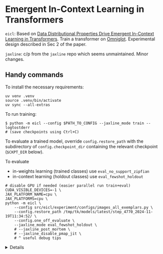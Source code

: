 # Emergent In-Context Learning in Transformers

`eicl`:
Based on [Data Distributional Properties Drive Emergent In-Context Learning in Transformers](https://arxiv.org/abs/2205.05055).
Train a transformer on [Omniglot](https://github.com/brendenlake/omniglot).
Experimental design described in Sec 2 of the paper.

`jaxline`: c/p from the `jaxline` repo which seems unmaintained.
Minor changes.


## Handy commands

To install the necessary requirements:

```shell
uv venv .venv
source .venv/bin/activate
uv sync --all-extras
```

To run training:

```shell
$ python -m eicl --config $PATH_TO_CONFIG --jaxline_mode train --logtostderr
# (save checkpoints using Ctrl+C)
```

To evaluate a trained model, override `config.restore_path` with the
subdirectory of `config.checkpoint_dir` containing the relevant checkpoint
(`$CKPT_DIR` below).

To evaluate 
* in-weights learning (trained classes) use `eval_no_support_zipfian` 
* in-context learning (holdout classes) use `eval_fewshot_holdout`

```shell
# disable GPU if needed (easier parallel run train+eval)
CUDA_VISIBLE_DEVICES=-1 \
JAX_PLATFORM_NAME=cpu \
JAX_PLATFORMS=cpu \
python -m eicl \
    --config src/eicl/experiment/configs/images_all_exemplars.py \
    --config.restore_path /tmp/tk/models/latest/step_4770_2024-11-19T11:34:52/ \
    --config.one_off_evaluate \
    --jaxline_mode eval_fewshot_holdout \
    # --jaxline_post_mortem \
    # --jaxline_disable_pmap_jit \
    # ^ useful debug tips
```

<details>
<summary>Details</summary>

## Usage

### Default configs

Default experiment configurations are provided in `configs/`, and can be used
in `$PATH_TO_CONFIG` in the launch commands below.

*   `images_all_exemplars.py`: Each character class consists of 20 image
    examples (the original Omniglot problem).
*   `images_augmented.py`: We augment the total number of classes to 8x the
    original number, by applying transformations to each image class: flip left
    or right + rotate 0, 90, 180, or 270 degrees.
*   `images_identical.py`: Each character class consists only of a single image
    (the 1st of the 20 examples provided in the original Omniglot dataset)
*   `symbolic.py`: (relatively untested; not used in the paper)

Config files can be edited or forked as desired.

### Varieties of data sequences + Configurations for each

Omniglot sequences are generated in `datasets/data_generators.py`.

The image classes are divided into training and holdout. Training classes can be
"common" or "rare". The training classes can be uniformly or Zipf-distributed
(jointly over both common and rare classes). Related configurations are set in
`config.data.generator_config`.

There are few different types of data sequences:

*   `bursty` : These are the canonical bursty (and non-bursty) sequences used in
    training in the paper
*   `no_support_common`, `no_support_rare`, `non_support_zipfian` : These
    sequences enforce that the query class does not appear anywhere in the
    context, and are the sequences used for evaluating in-weights learning in
    the paper. They can consist entirely of common classes, rare classes, or be
    Zipf-distributed over all training classes.
*   `fewshot_common`, `fewshot_rare`, `fewshot_zipfian`, `fewshot_holdout` :
    These sequence are standard k-shot n-way fewshot sequences, and are used for
    evaluating in-context learning in the paper. They can exist of holdout
    classes, common classes, rare classes, or be Zipf-distributed over all
    training classes.
*   `mixed`: A mix of standard fewshot and iid randomly generated sequences.

Sequence types are specified in `config.data.train_seqs` and in
`config.eval_modes` (with an additional `eval_` prefix). You may specify a list
of eval modes, to evaluate the same learner on multiple sequence types.

See `experiment/experiment.py: _get_ds_seqs` and `datasets/data_generators.py:
SeqGenerator` for more details on settings, which are specified in
`config.data.seq_config`.

</details>